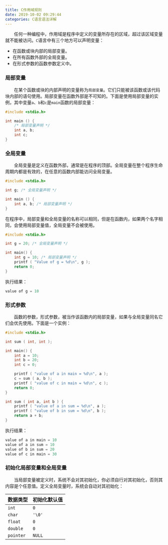 ```yaml
---
title: C作用域规则
date: 2019-10-02 09:29:44
categories: C语言语法详解
---
```

&emsp;&emsp;任何一种编程中，作用域是程序中定义的变量所存在的区域，超过该区域变量就不能被访问。`C`语言中有三个地方可以声明变量：

- 在函数或块内部的局部变量。
- 在所有函数外部的全局变量。
- 在形式参数的函数参数定义中。

### 局部变量

&emsp;&emsp;在某个函数或块的内部声明的变量称为`局部变量`。它们只能被该函数或该代码块内部的语句使用。局部变量在函数外部是不可知的。下面是使用局部变量的实例，其中变量`a`、`b`和`c`是`main`函数的局部变量：

``` cpp
#include <stdio.h>

int main () {
    /* 局部变量声明 */
    int a, b;
    int c;
}
```

### 全局变量

&emsp;&emsp;全局变量是定义在函数外部，通常是在程序的顶部。全局变量在整个程序生命周期内都是有效的，在任意的函数内部能访问全局变量。

``` cpp
#include <stdio.h>

int g; /* 全局变量声明 */

int main () {
    int a, b; /* 局部变量声明 */
}
```

在程序中，局部变量和全局变量的名称可以相同，但是在函数内，如果两个名字相同，会使用局部变量值，全局变量不会被使用。

``` cpp
#include <stdio.h>

int g = 20; /* 全局变量声明 */

int main() {
    int g = 10; /* 局部变量声明 */
    printf ( "Value of g = %d\n", g );
    return 0;
}
```

执行结果：

``` cpp
value of g = 10
```

### 形式参数

&emsp;&emsp;函数的参数，形式参数，被当作该函数内的局部变量，如果与全局变量同名它们会优先使用。下面是一个实例：

``` cpp
#include <stdio.h>

int sum ( int, int );

int main() {
    int a = 10;
    int b = 20;
    int c = 0;

    printf ( "value of a in main = %d\n", a );
    c = sum ( a, b );
    printf ( "value of c in main = %d\n", c );
    return 0;
}

int sum ( int a, int b ) {
    printf ( "value of a in sum = %d\n", a );
    printf ( "value of b in sum = %d\n", b );
    return a + b;
}
```

执行结果：

``` cpp
value of a in main = 10
value of a in sum = 10
value of b in sum = 20
value of c in main = 30
```

### 初始化局部变量和全局变量

&emsp;&emsp;当局部变量被定义时，系统不会对其初始化，你必须自行对其初始化，否则其内容是个任意值。定义全局变量时，系统会自动对其初始化：

数据类型   | 初始化默认值
----------|------------
`int`     | `0`
`char`    | `'\0'`
`float`   | `0`
`double`  | `0`
`pointer` | `NULL`